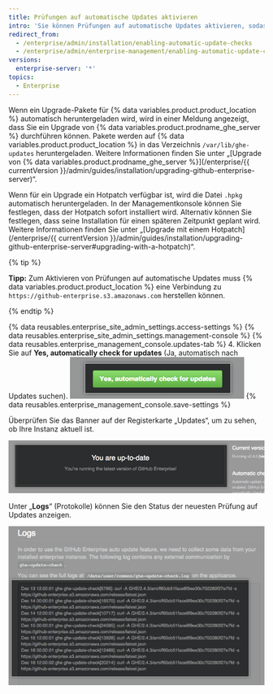 ```yaml
---
title: Prüfungen auf automatische Updates aktivieren
intro: 'Sie können Prüfungen auf automatische Updates aktivieren, sodass {% data variables.product.product_location %} nach der neuesten {% data variables.product.prodname_ghe_server %}-Version sucht und diese herunterlädt.'
redirect_from:
  - /enterprise/admin/installation/enabling-automatic-update-checks
  - /enterprise/admin/enterprise-management/enabling-automatic-update-checks
versions:
  enterprise-server: '*'
topics:
  - Enterprise
---
```


Wenn ein Upgrade-Pakete für {% data variables.product.product_location %} automatisch heruntergeladen wird, wird in einer Meldung angezeigt, dass Sie ein Upgrade von {% data variables.product.prodname_ghe_server %} durchführen können. Pakete werden auf {% data variables.product.product_location %} in das Verzeichnis `/var/lib/ghe-updates` heruntergeladen. Weitere Informationen finden Sie unter „[Upgrade von {% data variables.product.prodname_ghe_server %}](/enterprise/{{ currentVersion }}/admin/guides/installation/upgrading-github-enterprise-server)“.

Wenn für ein Upgrade ein Hotpatch verfügbar ist, wird die Datei `.hpkg` automatisch heruntergeladen. In der Managementkonsole können Sie festlegen, dass der Hotpatch sofort installiert wird. Alternativ können Sie festlegen, dass seine Installation für einen späteren Zeitpunkt geplant wird. Weitere Informationen finden Sie unter „[Upgrade mit einem Hotpatch](/enterprise/{{ currentVersion }}/admin/guides/installation/upgrading-github-enterprise-server#upgrading-with-a-hotpatch)“.

{% tip %}

**Tipp:** Zum Aktivieren von Prüfungen auf automatische Updates muss {% data variables.product.product_location %} eine Verbindung zu `https://github-enterprise.s3.amazonaws.com` herstellen können.

{% endtip %}

{% data reusables.enterprise_site_admin_settings.access-settings %}
{% data reusables.enterprise_site_admin_settings.management-console %}
{% data reusables.enterprise_management_console.updates-tab %}
4. Klicken Sie auf **Yes, automatically check for updates** (Ja, automatisch nach Updates suchen). ![Schaltfläche zum Aktivieren automatischer Updates](/assets/images/enterprise/management-console/enable_updates_button.png)
{% data reusables.enterprise_management_console.save-settings %}

Überprüfen Sie das Banner auf der Registerkarte „Updates“, um zu sehen, ob Ihre Instanz aktuell ist.

![Banner mit Ihrer GitHub Enterprise Server-Version](/assets/images/enterprise/management-console/up-to-date-banner.png)

Unter „**Logs**“ (Protokolle) können Sie den Status der neuesten Prüfung auf Updates anzeigen.

![Protokolle für das Update](/assets/images/enterprise/management-console/update-log.png)
